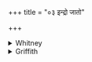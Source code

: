 +++
title = "०३ इन्द्रो जातो"

+++

<details><summary>Whitney</summary>

### Translation
3. Born an Indra among human beings (*manuṣyà*), he goes about (*car*)  
shining brightly, a heated hot-drink (*gharmá*); he, being one of good  
offspring, shall not go in mist (? *udārá*) who, understanding \[it\],  
shall not partake of (*aś*) the draft-ox.

### Notes
The verse is obscure, and the translation in various points very  
doubtful. The second pāda is apparently a beginning of the  
identification of the ox with the *gharma*, a sacrificial draught of  
heated milk, which we find further in vss. 5, 6; he is, since his kind  
yield warm milk, as it were an incorporation of that sacrifice. And the  
second half-verse is then a promise to whoever shall abstain from using  
the ox as food. Ppp. reads *eṣa* instead of *jātas* in **a**, and  
*saṁśiśānas* at end of **b**. In **c, d** the comm. reads *sam* for  
*san*, *ud āre* as two words, and *no ’ śnīyāt*, and of course makes  
very bad work of its explanation, finding metempsychosis in  
*sam...sarṣat* (*na saṁsarati punaḥ saṁsāradharmān na prāpnoti*).  
*Gharma* he takes first as "blazing sun," and then, alternatively, in  
its true sense. There is no other occurrence of an *s*-aorist from *sṛ*;  
and it is altogether against rule and usage to employ a subjunctive and  
an optative (*aśnīyāt*) in two coördinate clauses ⌊this seems to me to  
be a slip—see *Skt. Gram.* §575 b; and the clauses are hardly  
coördinate⌋; so that the reading is very suspicious. A few of our mss.  
(P.M.W.E.) read *ṇá* after *udāré*. ⌊Ludwig conjectures *suprayā́s* for  
*-jā́s*.⌋
</details>

<details><summary>Griffith</summary>

Being produced among mankind as Indra, the Caldron works heated and brightly glowing. Let him not, with good sons, pass off in vapour who hath not eaten of the Ox with knowledge.
</details>
